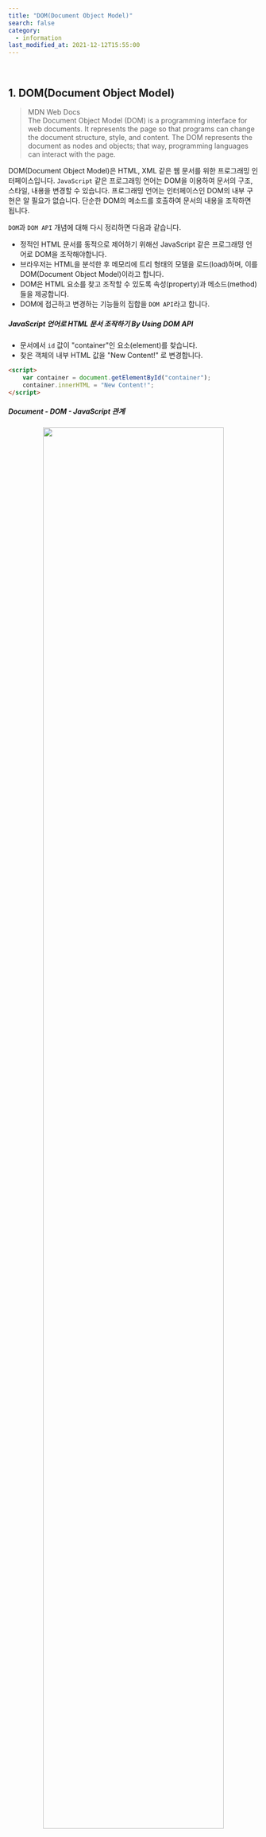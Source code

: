 ```yaml
---
title: "DOM(Document Object Model)"
search: false
category:
  - information
last_modified_at: 2021-12-12T15:55:00
---
```


<br>

## 1. DOM(Document Object Model)

> MDN Web Docs<br>
> The Document Object Model (DOM) is a programming interface for web documents. 
> It represents the page so that programs can change the document structure, style, and content. 
> The DOM represents the document as nodes and objects; that way, programming languages can interact with the page.

DOM(Document Object Model)은 HTML, XML 같은 웹 문서를 위한 프로그래밍 인터페이스입니다. 
`JavaScript` 같은 프로그래밍 언어는 DOM을 이용하여 문서의 구조, 스타일, 내용을 변경할 수 있습니다. 
프로그래밍 언어는 인터페이스인 DOM의 내부 구현은 알 필요가 없습니다. 
단순한 DOM의 메소드를 호출하여 문서의 내용을 조작하면 됩니다. 

`DOM`과 `DOM API` 개념에 대해 다시 정리하면 다음과 같습니다. 
- 정적인 HTML 문서를 동적으로 제어하기 위해선 JavaScript 같은 프로그래밍 언어로 DOM을 조작해야합니다.
- 브라우저는 HTML을 분석한 후 메모리에 트리 형태의 모델을 로드(load)하며, 이를 DOM(Document Object Model)이라고 합니다. 
- DOM은 HTML 요소를 찾고 조작할 수 있도록 속성(property)과 메소드(method)들을 제공합니다. 
- DOM에 접근하고 변경하는 기능들의 집합을 `DOM API`라고 합니다.

##### JavaScript 언어로 HTML 문서 조작하기 By Using DOM API
- 문서에서 `id` 값이 "container"인 요소(element)를 찾습니다.
- 찾은 객체의 내부 HTML 값을 "New Content!" 로 변경합니다.

```html
<script>
    var container = document.getElementById("container");
    container.innerHTML = "New Content!";
</script>
```

##### Document - DOM - JavaScript 관계

<p align="center">
    <img src="/images/document-object-model-1.JPG" width="85%" class="image__border">
</p>
<center>이미지 출처, https://velog.io/@lucylou/DOM</center>

## 2. DOM 트리(Tree)

> Wiki<br>
> The Document Object Model (DOM) is a cross-platform and language-independent interface 
> that treats an XML or HTML document as a tree structure 
> wherein each node is an object representing a part of the document. 
> The DOM represents a document with a logical tree.

DOM은 XML, HTML 같은 문서를 논리적인 트리 구조로 표현합니다. 
트리의 각 노드(node)는 문서의 일부분을 표현하는 객체입니다. 

##### DOM 트리 표현

<p align="center">
    <img src="/images/document-object-model-2.JPG" width="85%" class="image__border">
</p>
<center>이미지 출처, https://velog.io/@lucylou/DOM</center>

### 2.1. DOM 트리 생성

DOM 트리는 브라우저가 HTML 문서를 해석하면서 만들어집니다. 
HTML 파서(parser)가 HTML 문서에 적힌 HTML 코드를 파싱하여 메모리 상에 DOM 트리를 생성합니다. 
DOM 트리는 HTML 문서의 각 요소(element)들을 트리 형태로 표현한 것 입니다. 
DOM API는 스크립트 언어가 문서의 렌더링(rendering) 되는 모습을 쉽게 조작할 수 있는 기능을 제공합니다. 
`JavaScript`는 `DOM API`를 이용해 동적으로 DOM을 조작할 수 있으며, 변경된 DOM은 다시 렌더링에 반영됩니다.

##### Webkit 엔진 HTML 문서 렌더링 과정

<p align="center">
    <img src="/images/document-object-model-3.JPG" width="65%" class="image__border">
</p>
<center>이미지 출처, https://it-eldorado.tistory.com/87</center>

### 2.2. DOM 트리 구성 요소

DOM 트리를 구성하는 노드들은 크게 4가지로 구분됩니다. 
- 문서 노드(Document Node)
    - 트리의 최상위에 존재하며 각각 요소, 속성, 텍스트 노드에 접근하려면 문서 노드를 통해야 합니다. 
    - DOM tree에 접근하기 위한 시작점(entry point)입니다.
- 요소 노드(Element Node)
    - 요소 노드는 HTML 요소를 표현합니다. 
    - HTML 요소는 중첩에 의해 부자 관계를 가지며 이 부자 관계를 통해 정보를 구조화합니다. 
    - 속성, 텍스트 노드에 접근하려면 먼저 요소 노드를 찾아 접근해야 합니다. 
    - 모든 요소 노드는 요소별 특성을 표현하기 위해 `HTMLElement` 객체를 상속한 객체로 구성됩니다.
- 속성 노드(Attribute Node)
    - HTML 요소의 속성을 의미합니다. 
    - 속성 노드는 HTML 요소의 자식이 아니라 일부분으로 표현됩니다.
    - 특정 HTML 요소를 찾아서 접근하면, 해당 요소의 속성을 참조, 수정할 수 있습니다.
- 텍스트 노드(Text Node)
    - HTML 요소의 텍스트를 표현합니다.
    - 자식 노드드를 가질 수 없으므로 DOM 트리의 잎 노드(leaf node)입니다.

##### DOM 트리 구성 요소

<p align="center">
    <img src="/images/document-object-model-4.JPG" width="65%" class="image__border">
</p>
<center>이미지 출처, https://poiemaweb.com/js-dom</center>

##### DOM 트리 내 구성 요소별 위치 

<p align="center">
    <img src="/images/document-object-model-5.JPG" width="65%" class="image__border">
</p>
<center>이미지 출처, https://poiemaweb.com/js-dom</center>

## CLOSING
최근 리액트를 공부하면서 관련된 내용을 정리하려다보니 DOM에 대한 포스트를 작성하게 되었습니다. 
다음과 같은 의식의 흐름이 여기까지 이어졌습니다. 
1. 리액트 `useEffect` 훅(hook)에 대해서 정리하려고보니 라이프 사이클에 대한 내용을 잘 모르겠다.
1. 라이프 사이클에 대한 내용을 정라히려고보니 리액트 컴포넌트에 대한 내용을 잘 모르겠다.
1. 리액트 컴포넌트에 대한 내용을 정리하려고 보니 가상 DOM(Virtual DOM)에 대한 내용을 잘 모르겠다.
1. 가상 DOM에 대한 내용을 정리하려고 보니 DOM이 무엇인지 잘 모르겠다.

빠르게 나가야하는 상황에서 본질적인 부분들까지 정리하다보니 시간이 많이 소모되는 것 같습니다. 
지금 시간을 투자하여 정리해놓는 것들이 나중에 많은 도움이 되기를 바라며 꾸준히 정리해나가야겠습니다. 
또, DOM에 대해 정리하면서 잘못 이해하고 있는 부분들을 발견했습니다. 
저는 DOM이 HTML 문서에 존재하는 요소(element)같은 것으로 착각하고 있었는데, 
마무리 글로 잘못 이해한 내용들을 정리하면서 이번 포스트를 마무리하겠습니다. 

##### 잘못 이해했던 내용 정리
- DOM은 HTML 문서를 원본으로 브라우저에 의해 실행되는 순간 생성되지만 둘은 서로 다릅니다.
- 유효하지 않은 HTML 문서가 브라우저에 의해 자동으로 교정되면서 생성된 DOM은 원본과 달라질 수 있습니다.
- JavaScript 언어로 작성된 사용자 이벤트 등에 의해 변경됩니다.

#### REFERENCE
- <https://en.wikipedia.org/wiki/Document_Object_Model>
- <https://developer.mozilla.org/en-US/docs/Web/API/Document_Object_Model/Introduction>
- <https://developer.mozilla.org/ko/docs/Web/API/Document_Object_Model/Introduction>
- <https://velog.io/@lucylou/DOM>
- <https://it-eldorado.tistory.com/87>
- <https://poiemaweb.com/js-dom>